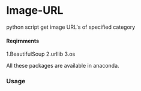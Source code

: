 # Image-URL
python script get image URL's of specified category 
#### Reqirnments
1.BeautifulSoup
2.urllib
3.os

All these packages are available in anaconda.

### Usage
